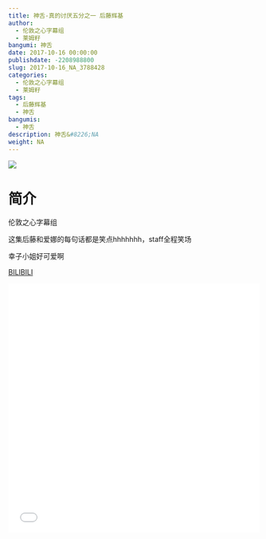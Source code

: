 ```yaml
---
title: 神舌-真的讨厌五分之一 后藤辉基
author: 
  - 伦敦之心字幕组
  - 莱姆籽
bangumi: 神舌
date: 2017-10-16 00:00:00
publishdate: -2208988800
slug: 2017-10-16_NA_3788428
categories: 
  - 伦敦之心字幕组
  - 莱姆籽
tags: 
  - 后藤辉基
  - 神舌
bangumis: 
  - 神舌
description: 神舌&#8226;NA
weight: NA
---
```


![](https://i.imgur.com/fpjSP6N.jpg)

# 简介  
伦敦之心字幕组 


这集后藤和爱娜的每句话都是笑点hhhhhhh，staff全程笑场


幸子小姐好可爱啊

  [BILIBILI](https://www.bilibili.com/video/av3788428/)


<div class="vcontainer">  <iframe class='video' src="//www.bilibili.com/blackboard/player.html?aid=3788428" width="100%" height="500" frameborder="0" allowfullscreen="allowfullscreen"></iframe></div>
